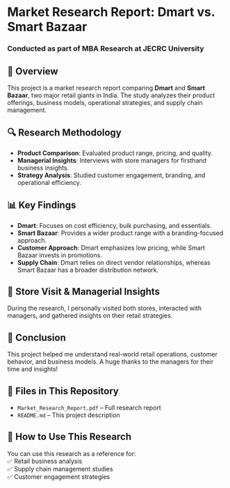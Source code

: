 # Market Research Report: Dmart vs. Smart Bazaar  
### Conducted as part of MBA Research at JECRC University  

## 📌 Overview  
This project is a market research report comparing **Dmart** and **Smart Bazaar**, two major retail giants in India. The study analyzes their product offerings, business models, operational strategies, and supply chain management.  

## 🔍 Research Methodology  
- **Product Comparison**: Evaluated product range, pricing, and quality.  
- **Managerial Insights**: Interviews with store managers for firsthand business insights.  
- **Strategy Analysis**: Studied customer engagement, branding, and operational efficiency.  

## 📊 Key Findings  
- **Dmart**: Focuses on cost efficiency, bulk purchasing, and essentials.  
- **Smart Bazaar**: Provides a wider product range with a branding-focused approach.  
- **Customer Approach**: Dmart emphasizes low pricing, while Smart Bazaar invests in promotions.  
- **Supply Chain**: Dmart relies on direct vendor relationships, whereas Smart Bazaar has a broader distribution network.  

## 📸 Store Visit & Managerial Insights  
During the research, I personally visited both stores, interacted with managers, and gathered insights on their retail strategies.  

## 🎯 Conclusion  
This project helped me understand real-world retail operations, customer behavior, and business models. A huge thanks to the managers for their time and insights!  

## 📂 Files in This Repository  
- `Market_Research_Report.pdf` – Full research report  
- `README.md` – This project description  

## 🚀 How to Use This Research  
You can use this research as a reference for:  
✅ Retail business analysis  
✅ Supply chain management studies  
✅ Customer engagement strategies  
